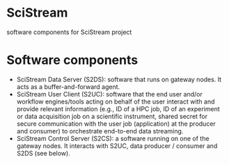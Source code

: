 # SciStream

software components for SciStream project 

# Software components

* SciStream Data Server (S2DS): software that runs on gateway nodes. It acts as a buffer-and-forward agent.
* SciStream User Client (S2UC): software that the end user and/or workflow engines/tools acting on behalf of the user interact with and provide relevant information (e.g., ID of a HPC job, ID of an experiment or data acquisition job on a scientific instrument, shared secret for secure communication with the user job (application) at the producer and consumer) to orchestrate end-to-end data streaming.
* SciStream Control Server (S2CS): a software running on one of the gateway nodes. It interacts with S2UC, data producer / consumer and S2DS (see below). 